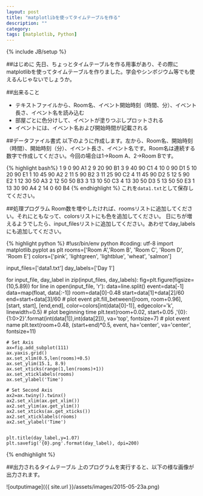 ```yaml
---
layout: post
title: "matplotlibを使ってタイムテーブルを作る"
description: ""
category: 
tags: [matplotlib, Python]
---
```

{% include JB/setup %}
<!--Generate timetable using matplotlib-->

##はじめに
先日、ちょっとタイムテーブルを作る用事があり、その際にmatplotlibを使ってタイムテーブルを作りました。学会やシンポジウム等でも使えるんじゃないでしょうか。

##出来ること

* テキストファイルから、Room名、イベント開始時刻（時間、分）、イベント長さ、イベント名を読み込む
* 部屋ごとに色分けして、イベントが塗りつぶしプロットされる
* イベントには、イベント名および開始時間が記載される

##データファイル書式
以下のように作成します。左から、Room名、開始時刻（時間）、開始時刻（分）、イベント長さ、イベント名です。Room名は連続する数字で作成してください。今回の場合は1->Room A、2->Room Bです。

{% highlight bash%}
1	9	0	90	A1
2	9	20	90	B1
3	9	40	90	C1
4	10	0	90	D1
5	10	20	90	E1
1	10	45	90	A2
2	11	5	90	B2
3	11	25	90	C2
4	11	45	90	D2
5	12	5	90	E2
1	12	30	50	A3
2	12	50	50	B3
3	13	10	50	C3
4	13	30	50	D3
5	13	50	50	E3
1	13	30	90	A4
2	14	0	60	B4
{% endhighlight %}
これを``data1.txt``として保存してください。

##処理プログラム
Room数を増やしたければ、roomsリストに追加してください。それにともなって、colorsリストにも色を追加してください。
日にちが増えるようでしたら、input_filesリストに追加してください。あわせてday_labelsにも追加してください。

{% highlight python %}
#!usr/bin/env python
#coding: utf-8
import matplotlib.pyplot as plt
rooms=['Room A','Room B', 'Room C', 'Room D', 'Room E']
colors=['pink', 'lightgreen', 'lightblue', 'wheat', 'salmon']

input_files=['data1.txt']
day_labels=['Day 1']


for input_file, day_label in zip(input_files, day_labels):
    fig=plt.figure(figsize=(10,5.89))
    for line in open(input_file, 'r'):
        data=line.split()
        event=data[-1]
        data=map(float, data[:-1])
        room=data[0]-0.48
        start=data[1]+data[2]/60
        end=start+data[3]/60
        # plot event
        plt.fill_between([room, room+0.96], [start, start], [end,end], color=colors[int(data[0]-1)], edgecolor='k', linewidth=0.5)
        # plot beginning time
        plt.text(room+0.02, start+0.05 ,'{0}:{1:0>2}'.format(int(data[1]),int(data[2])), va='top', fontsize=7)
        # plot event name
        plt.text(room+0.48, (start+end)*0.5, event, ha='center', va='center', fontsize=11)

    # Set Axis
    ax=fig.add_subplot(111)
    ax.yaxis.grid()
    ax.set_xlim(0.5,len(rooms)+0.5)
    ax.set_ylim(15.1, 8.9)
    ax.set_xticks(range(1,len(rooms)+1))
    ax.set_xticklabels(rooms)
    ax.set_ylabel('Time')

    # Set Second Axis
    ax2=ax.twiny().twinx()
    ax2.set_xlim(ax.get_xlim())
    ax2.set_ylim(ax.get_ylim())
    ax2.set_xticks(ax.get_xticks())
    ax2.set_xticklabels(rooms)
    ax2.set_ylabel('Time')


    plt.title(day_label,y=1.07)
    plt.savefig('{0}.png'.format(day_label), dpi=200)


{% endhighlight %}

##出力されるタイムテーブル
上のプログラムを実行すると、以下の様な画像が出力されます。

![outputimage]({{ site.url }}/assets/images/2015-05-23a.png)
